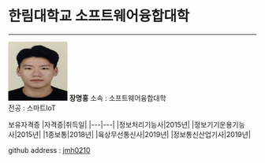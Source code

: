 # 한림대학교 소프트웨어융합대학
---
<img src = 증명사진.jpg height = 120 width = 120> **장명홍** 소속 : 소프트웨어융합대학   
전공 : 스마트IoT  

보유자격증
|자격증|취득일|
|---|---|
|정보처리기능사|2015년|
|정보기기운용기능사|2015년|
|1종보통|2018년|
|육상무선통신사|2019년|
|정보통신산업기사|2019년|

github address : [jmh0210][github]

[github]:http://github.com/jmh0210
